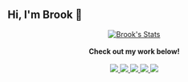 ## Hi, I'm Brook 👋

<p align="center">
  <a href="https://github.com/Charmve" class="rich-diff-level-one">
    <img src="https://github-readme-stats.vercel.app/api?username=yuefengkai&show_icons=true&count_private=true&title_color=333&text_color=777" alt="Brook's Stats" >
    <!-- &hide=issues
    <img src="https://github-readme-stats.vercel.app/api?username=yuefengkai&hide=issues&include_all_commits=true&title_color=333&text_color=777" alt="Brook's Stats" >
    -->
  </a>
   <br><br>
  <strong>Check out my work below!</strong>
  <br><br>
  <a href="https://github.com/yuefengkai">
    <img src="https://badges.pufler.dev/visits/yuefengkai/yuefengkai?style=flat-square&color=black&logo=github">
  </a>
  <a href="https://github.com/yuefengkai">
    <img src="https://badges.pufler.dev/years/yuefengkai?style=flat-square&color=black&logo=github">
  </a>
  <a href="https://github.com/yuefengkai?tab=repositories">
    <img src="https://badges.pufler.dev/repos/yuefengkai?style=flat-square&color=black&logo=github">
  </a>
  <a href="https://gist.github.com/yuefengkai">
    <img src="https://badges.pufler.dev/gists/yuefengkai?style=flat-square&color=black&logo=github">
  </a>
  <a href="https://github.com/yuefengkai">
    <img src="https://badges.pufler.dev/commits/monthly/yuefengkai?style=flat-square&color=black&logo=github">
  </a>
</p>


